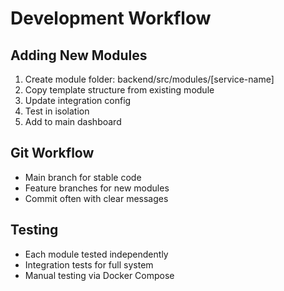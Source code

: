 # Development Workflow

## Adding New Modules
1. Create module folder: backend/src/modules/[service-name]
2. Copy template structure from existing module
3. Update integration config
4. Test in isolation
5. Add to main dashboard

## Git Workflow
- Main branch for stable code
- Feature branches for new modules
- Commit often with clear messages

## Testing
- Each module tested independently
- Integration tests for full system
- Manual testing via Docker Compose
